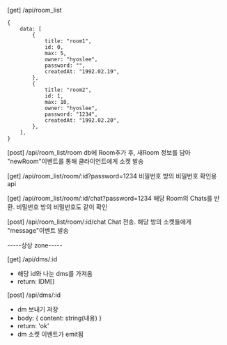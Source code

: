 [get] /api/room_list

```
{
    data: [
        {
            title: "room1",
            id: 0,
            max: 5,
            owner: "hyoslee",
            password: "",
            createdAt: "1992.02.19",
        },
        {
            title: "room2",
            id: 1,
            max: 10,
            owner: "hyoslee",
            password: "1234",
            createdAt: "1992.02.20",
        },
    ],
}
```

[post] /api/room_list/room
db에 Room추가 후, 새Room 정보를 담아 "newRoom"이벤트를 통해 클라이언트에게 소켓 발송

[get] /api/room_list/room/:id?password=1234
비밀번호 방의 비밀번호 확인용 api

[get] /api/room_list/room/:id/chat?password=1234
해당 Room의 Chats를 반환. 비밀번호 방의 비밀번호도 같이 확인

[post] /api/room_list/room/:id/chat
Chat 전송. 해당 방의 소켓들에게 "message"이벤트 발송

-----상상 zone-----

[get] /api/dms/:id

- 해당 id와 나눈 dms를 가져옴
- return: IDM[]

[post] /api/dms/:id

- dm 보내기 저장
- body: { content: string(내용) }
- return: 'ok'
- dm 소켓 이벤트가 emit됨
